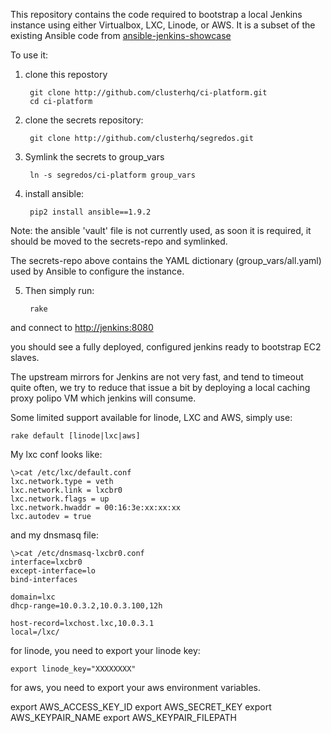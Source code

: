 This repository contains the code required to bootstrap a local Jenkins instance using either Virtualbox, LXC, Linode, or AWS.
It is a subset of the existing Ansible code from [ansible-jenkins-showcase](https://github.com/Azulinho/ansible-jenkins-showcase)

To use it:

1. clone this repostory

        git clone http://github.com/clusterhq/ci-platform.git
        cd ci-platform

2. clone the secrets repository:

        git clone http://github.com/clusterhq/segredos.git

3. Symlink the secrets to group_vars

        ln -s segredos/ci-platform group_vars

4. install ansible:

        pip2 install ansible==1.9.2


Note: the ansible 'vault' file is not currently used, as soon it is required, it should be moved to the secrets-repo and symlinked.

The secrets-repo above contains the YAML dictionary (group_vars/all.yaml) used by Ansible to configure the instance.

5. Then simply run:

        rake

and connect to [http://jenkins:8080](http://jenkins:8080)

you should see a fully deployed, configured jenkins ready to bootstrap EC2 slaves.


The upstream mirrors for Jenkins are not very fast, and tend to timeout quite often,
we try to reduce that issue a bit by deploying a local caching proxy polipo VM which jenkins will consume.


Some limited support available for linode, LXC and AWS, simply use:

    rake default [linode|lxc|aws]

My lxc conf looks like:

    \>cat /etc/lxc/default.conf
    lxc.network.type = veth
    lxc.network.link = lxcbr0
    lxc.network.flags = up
    lxc.network.hwaddr = 00:16:3e:xx:xx:xx
    lxc.autodev = true

and my dnsmasq file:

    \>cat /etc/dnsmasq-lxcbr0.conf
    interface=lxcbr0
    except-interface=lo
    bind-interfaces

    domain=lxc
    dhcp-range=10.0.3.2,10.0.3.100,12h

    host-record=lxchost.lxc,10.0.3.1
    local=/lxc/

for linode, you need to export your linode key:

    export linode_key="XXXXXXXX"

for aws, you need to export your aws environment variables.

export AWS_ACCESS_KEY_ID
export AWS_SECRET_KEY
export AWS_KEYPAIR_NAME
export AWS_KEYPAIR_FILEPATH

